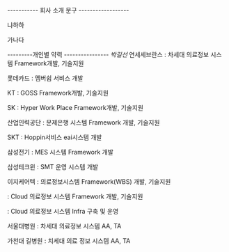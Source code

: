 ----------- 회사 소개 문구 ------------------





냐하하 

가나다


---------개인별 약력 ----------------
*박길선*
연세세브란스 : 차세대 의료정보 시스템 Framework개발, 기술지원

롯데카드 : 멤버쉽 서비스 개발 

KT : GOSS Framework개발, 기술지원

SK : Hyper Work Place Framework개발, 기술지원

산업인력공단 : 문제은행 시스템 Framework 개발, 기술지원

SKT : Hoppin서비스 eai시스템 개발

삼성전기 :  MES 시스템 Framework 개발

삼성테크윈 : SMT 운영 시스템 개발 

이지케어텍 :  의료정보시스템 Framework(WBS) 개발, 기술지원

: Cloud 의료정보 시스템 Framework 개발, 기술지원 

: Cloud 의료정보 시스템 Infra 구축 및 운영  

서울대병원 : 차세대 의료정보 시스템  AA, TA

가천대 길병원 : 치세대 의료 정보 시스템 AA, TA
